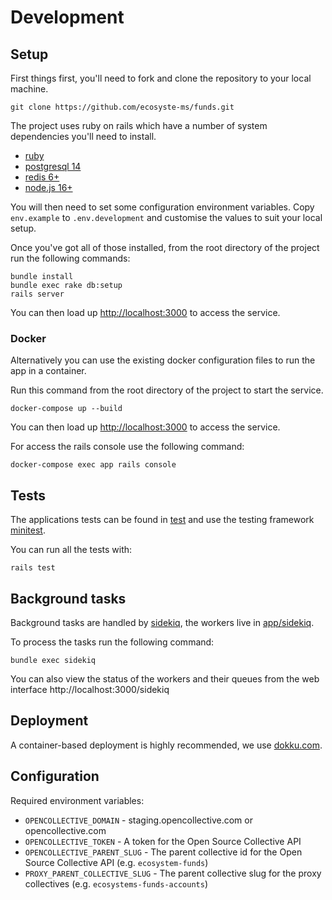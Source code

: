# Development

## Setup

First things first, you'll need to fork and clone the repository to your local machine.

`git clone https://github.com/ecosyste-ms/funds.git`

The project uses ruby on rails which have a number of system dependencies you'll need to install. 

- [ruby](https://www.ruby-lang.org/en/documentation/installation/)
- [postgresql 14](https://www.postgresql.org/download/)
- [redis 6+](https://redis.io/download/)
- [node.js 16+](https://nodejs.org/en/download/)

You will then need to set some configuration environment variables. Copy `env.example` to `.env.development` and customise the values to suit your local setup.

Once you've got all of those installed, from the root directory of the project run the following commands:

```
bundle install
bundle exec rake db:setup
rails server
```

You can then load up [http://localhost:3000](http://localhost:3000) to access the service.

### Docker

Alternatively you can use the existing docker configuration files to run the app in a container.

Run this command from the root directory of the project to start the service.

`docker-compose up --build`

You can then load up [http://localhost:3000](http://localhost:3000) to access the service.

For access the rails console use the following command:

`docker-compose exec app rails console`

## Tests

The applications tests can be found in [test](test) and use the testing framework [minitest](https://github.com/minitest/minitest).

You can run all the tests with:

`rails test`

## Background tasks 

Background tasks are handled by [sidekiq](https://github.com/mperham/sidekiq), the workers live in [app/sidekiq](app/sidekiq/).

To process the tasks run the following command:

`bundle exec sidekiq`

You can also view the status of the workers and their queues from the web interface http://localhost:3000/sidekiq

## Deployment

A container-based deployment is highly recommended, we use [dokku.com](https://dokku.com/).

## Configuration

Required environment variables:

- `OPENCOLLECTIVE_DOMAIN` - staging.opencollective.com or opencollective.com
- `OPENCOLLECTIVE_TOKEN` - A token for the Open Source Collective API
- `OPENCOLLECTIVE_PARENT_SLUG` - The parent collective id for the Open Source Collective API (e.g. `ecosystem-funds`)
- `PROXY_PARENT_COLLECTIVE_SLUG` - The parent collective slug for the proxy collectives (e.g. `ecosystems-funds-accounts`)